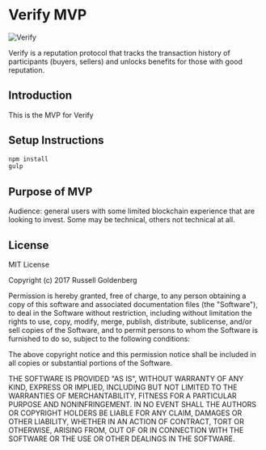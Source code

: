 # Verify MVP
![Verify](app/assets/img/verify-logo-rect.svg "Verify")

Verify is a reputation protocol that tracks the transaction history of participants (buyers, sellers) and unlocks benefits for those with good reputation.
## Introduction
This is the MVP for Verify 

## Setup Instructions
```bash
npm install
gulp
```
## Purpose of MVP
Audience: general users with some limited blockchain experience that are looking to invest. Some may be technical, others not technical at all.

## License
MIT License

Copyright (c) 2017 Russell Goldenberg

Permission is hereby granted, free of charge, to any person obtaining a copy of this software and associated documentation files (the "Software"), to deal in the Software without restriction, including without limitation the rights to use, copy, modify, merge, publish, distribute, sublicense, and/or sell copies of the Software, and to permit persons to whom the Software is furnished to do so, subject to the following conditions:

The above copyright notice and this permission notice shall be included in all copies or substantial portions of the Software.

THE SOFTWARE IS PROVIDED "AS IS", WITHOUT WARRANTY OF ANY KIND, EXPRESS OR IMPLIED, INCLUDING BUT NOT LIMITED TO THE WARRANTIES OF MERCHANTABILITY, FITNESS FOR A PARTICULAR PURPOSE AND NONINFRINGEMENT. IN NO EVENT SHALL THE AUTHORS OR COPYRIGHT HOLDERS BE LIABLE FOR ANY CLAIM, DAMAGES OR OTHER LIABILITY, WHETHER IN AN ACTION OF CONTRACT, TORT OR OTHERWISE, ARISING FROM, OUT OF OR IN CONNECTION WITH THE SOFTWARE OR THE USE OR OTHER DEALINGS IN THE SOFTWARE.
